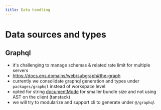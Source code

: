 ```yaml
---
title: Data handling
---
```



# Data sources and types

## Graphql
- it's challenging to manage schemas & related rate limit for multiple servers
 - https://docs.ens.domains/web/subgraph#the-graph
- currently we consolidate graphql generation and types under `packages/graphql` instead of workspace level
- opted for string [documentMode](https://the-guild.dev/graphql/codegen/plugins/presets/preset-client#when-to-use-a-string-documentmode
) for smaller bundle size and not using AST on the client (tanstack)
- we will try to modularize and support cli to generate under `@/graphql` 
